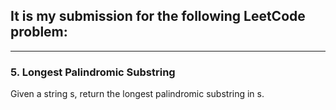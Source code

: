 ## It is my submission for the following LeetCode problem:

---

### 5. Longest Palindromic Substring

Given a string s, return the longest palindromic substring in s.

